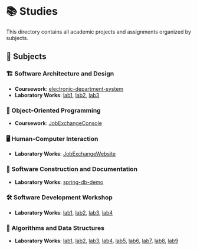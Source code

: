 # 📚 Studies

This directory contains all academic projects and assignments organized by subjects.

## 📖 Subjects

### 🏗️ Software Architecture and Design
- **Coursework**: [electronic-department-system](software-architecture-and-design/coursework/electronic-department-system)
- **Laboratory Works**: [lab1](software-architecture-and-design/laboratory-works/lab1), [lab2](software-architecture-and-design/laboratory-works/lab2), [lab3](software-architecture-and-design/laboratory-works/lab3)

### 🎯 Object-Oriented Programming
- **Coursework**: [JobExchangeConsole](object-oriented-programming/coursework/JobExchangeConsole)

### 🖥️ Human-Computer Interaction
- **Laboratory Works**: [JobExchangeWebsite](human-computer-interaction/laboratory-works/JobExchangeWebsite)

### 🔧 Software Construction and Documentation
- **Laboratory Works**: [spring-db-demo](software-construction-and-documentation/laboratory-works/spring-db-demo)

### 🛠️ Software Development Workshop
- **Laboratory Works**: [lab1](software-development-workshop/laboratory-works/lab1), [lab2](software-development-workshop/laboratory-works/lab2), [lab3](software-development-workshop/laboratory-works/lab3), [lab4](software-development-workshop/laboratory-works/lab4)

### 🧮 Algorithms and Data Structures
- **Laboratory Works**: [lab1](algorithms-and-data-structures/laboratory-works/lab1), [lab2](algorithms-and-data-structures/laboratory-works/lab2), [lab3](algorithms-and-data-structures/laboratory-works/lab3), [lab4](algorithms-and-data-structures/laboratory-works/lab4), [lab5](algorithms-and-data-structures/laboratory-works/lab5), [lab6](algorithms-and-data-structures/laboratory-works/lab6), [lab7](algorithms-and-data-structures/laboratory-works/lab7), [lab8](algorithms-and-data-structures/laboratory-works/lab8), [lab9](algorithms-and-data-structures/laboratory-works/lab9)
